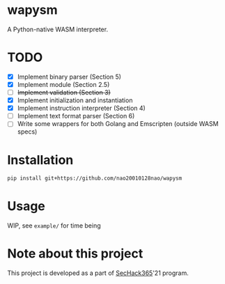 # wapysm
A Python-native WASM interpreter.

# TODO
- [x] Implement binary parser (Section 5)
- [x] Implement module (Section 2.5)
- [ ] ~~Implement validation (Section 3)~~
- [x] Implement initialization and instantiation
- [x] Implement instruction interpreter (Section 4)
- [ ] Implement text format parser (Section 6)
- [ ] Write some wrappers for both Golang and Emscripten (outside WASM specs)

# Installation

```bash
pip install git+https://github.com/nao20010128nao/wapysm
```

# Usage
WIP, see `example/` for time being


# Note about this project
This project is developed as a part of [SecHack365](https://sechack365.nict.go.jp/)'21 program.
